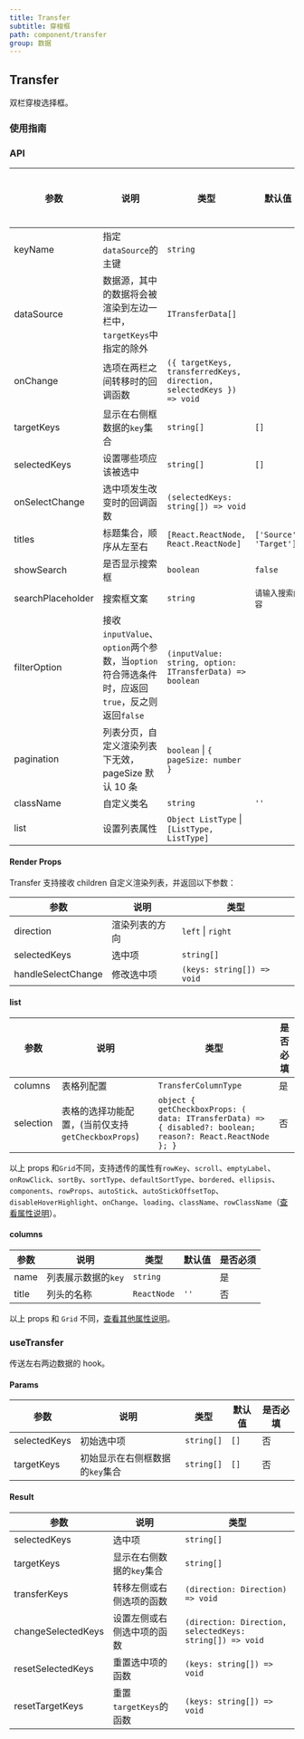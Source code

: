 ```yaml
---
title: Transfer
subtitle: 穿梭框
path: component/transfer
group: 数据
---
```


## Transfer

双栏穿梭选择框。

### 使用指南

### API

| 参数              | 说明                                                                                          | 类型                                                                 | 默认值                 | 是否必填       |
| ----------------- | --------------------------------------------------------------------------------------------- | -------------------------------------------------------------------- | ---------------------- | -------- |
| keyName           | 指定`dataSource`的主键                                                                        | `string`                                                             |                        | 是       |
| dataSource        | 数据源，其中的数据将会被渲染到左边一栏中，`targetKeys`中指定的除外                            | `ITransferData[]`                                                    |                        | 是       |
| onChange          | 选项在两栏之间转移时的回调函数                                                                | `({ targetKeys, transferredKeys, direction, selectedKeys }) => void` |                        | 是       |
| targetKeys        | 显示在右侧框数据的`key`集合                                                                   | `string[]`                                                           | `[]`                   | 否       |
| selectedKeys      | 设置哪些项应该被选中                                                                          | `string[]`                                                           | `[]`                   | 否       |
| onSelectChange    | 选中项发生改变时的回调函数                                                                    | `(selectedKeys: string[]) => void`                                   |                        | 否       |
| titles            | 标题集合，顺序从左至右                                                                        | `[React.ReactNode, React.ReactNode]`                                 | `['Source', 'Target']` | 否       |
| showSearch        | 是否显示搜索框                                                                                | `boolean`                                                            | `false`                | 否       |
| searchPlaceholder | 搜索框文案                                                                                    | `string`                                                             | `请输入搜索内容`       | 否       |
| filterOption      | 接收`inputValue`、`option`两个参数，当`option`符合筛选条件时，应返回`true`，反之则返回`false` | `(inputValue: string, option: ITransferData) => boolean`             |                        | 否       |
| pagination        | 列表分页，自定义渲染列表下无效，pageSize 默认 10 条                                           | `boolean` \| `{ pageSize: number }`                                   |                        | 否       |
| className         | 自定义类名                                                                                    | `string`                                                             | `''`                     | 否       |
| list              | 设置列表属性                                                                                  | `Object ListType` \| `[ListType, ListType]`                          |                        | 否       |

#### Render Props

Transfer 支持接收 children 自定义渲染列表，并返回以下参数：

| 参数               | 说明           | 类型                       |
| ------------------ | -------------- | -------------------------- |
| direction          | 渲染列表的方向 | `left` \| `right`          |
| selectedKeys       | 选中项         | `string[]`                 |  |
| handleSelectChange | 修改选中项     | `(keys: string[]) => void` |

#### list

| 参数        | 说明                                  | 类型                                                                                                         | 是否必填                     |
|-----------|-------------------------------------|------------------------------------------------------------------------------------------------------------|------|
| columns   | 表格列配置                               | `TransferColumnType`                                                                                       | 是                   |
| selection | 表格的选择功能配置，(当前仅支持`getCheckboxProps`) | `object { getCheckboxProps: ( data: ITransferData) => { disabled?: boolean; reason?: React.ReactNode }; }` | 否            |

以上 props 和`Grid`不同，支持透传的属性有`rowKey`、`scroll`、`emptyLabel`、`onRowClick`、`sortBy`、`sortType`、`defaultSortType`、`bordered`、`ellipsis`、`components`、`rowProps`、`autoStick`、`autoStickOffsetTop`、`disableHoverHighlight`、`onChange`、`loading`、`className`、`rowClassName`（[查看属性说明](https://youzan.github.io/zent/zh/component/grid#api)）。

#### columns

| 参数  | 说明                | 类型        | 默认值 | 是否必须 |
| ----- | ------------------- | ----------- | ------ | -------- |
| name  | 列表展示数据的`key` | `string`    |        | 是       |
| title | 列头的名称          | `ReactNode` | `''`     | 否       |

以上 props 和 `Grid` 不同，[查看其他属性说明](https://youzan.github.io/zent/zh/component/grid#columns)。

### useTransfer

传送左右两边数据的 hook。

#### Params

| 参数         | 说明                            | 类型       | 默认值 | 是否必填 |
| ------------ | ------------------------------- | ---------- | ------ | -------- |
| selectedKeys | 初始选中项                      | `string[]` | `[]`   | 否       |
| targetKeys   | 初始显示在右侧框数据的`key`集合 | `string[]` | `[]`   | 否       |

#### Result

| 参数               | 说明                       | 类型                                                     |
| ------------------ | -------------------------- | -------------------------------------------------------- |
| selectedKeys       | 选中项                     | `string[]`                                               |
| targetKeys         | 显示在右侧数据的`key`集合  | `string[]`                                               |
| transferKeys       | 转移左侧或右侧选项的函数   | `(direction: Direction) => void`                         |
| changeSelectedKeys | 设置左侧或右侧选中项的函数 | `(direction: Direction, selectedKeys: string[]) => void` |
| resetSelectedKeys  | 重置选中项的函数           | `(keys: string[]) => void`                               |
| resetTargetKeys    | 重置`targetKeys`的函数     | `(keys: string[]) => void`                               |
